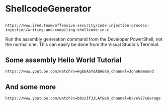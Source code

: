 # ShellcodeGenerator

## 
```
https://www.ired.team/offensive-security/code-injection-process-injection/writing-and-compiling-shellcode-in-c
```

Run the assembly generation command from the Developer PowerShell, not the normal one. This can easily be done from the Visual Studio's Terminal.

## Some assembly Hello World Tutorial

```
https://www.youtube.com/watch?v=HgEGAaYdABA&ab_channel=JohnHammond
```

## And some more

```
https://www.youtube.com/watch?v=b0zxIfJJLAY&ab_channel=Dave%27sGarage
```
